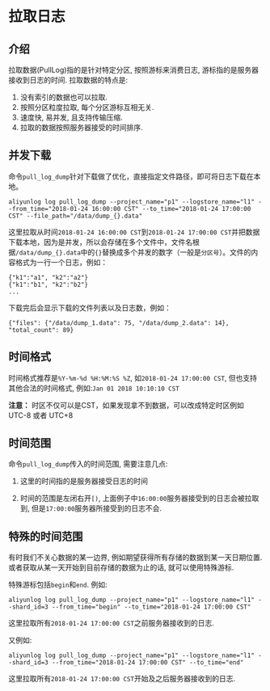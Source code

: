 # 拉取日志

## 介绍
拉取数据(PullLog)指的是针对特定分区, 按照游标来消费日志, 游标指的是服务器接收到日志的时间.
拉取数据的特点是:

1. 没有索引的数据也可以拉取.
2. 按照分区粒度拉取, 每个分区游标互相无关.
3. 速度快, 易并发, 且支持传输压缩.
4. 拉取的数据按照服务器接受的时间排序.

## 并发下载
命令`pull_log_dump`针对下载做了优化，直接指定文件路径，即可将日志下载在本地。

```shell
aliyunlog log pull_log_dump --project_name="p1" --logstore_name="l1" --from_time="2018-01-24 16:00:00 CST" --to_time="2018-01-24 17:00:00  CST" --file_path="/data/dump_{}.data"
```

这里拉取从时间`2018-01-24 16:00:00 CST`到`2018-01-24 17:00:00 CST`并把数据下载本地，因为是并发，所以会存储在多个文件中，文件名根据`/data/dump_{}.data`中的`{}`替换成多个并发的数字（一般是`分区号`）。文件的内容格式为一行一个日志，例如：

```shell
{"k1":"a1", "k2":"a2"}
{"k1":"b1", "k2":"b2"}
...
```

下载完后会显示下载的文件列表以及日志数，例如：

```shell
{"files": {"/data/dump_1.data": 75, "/data/dump_2.data": 14}, "total_count": 89}
```



## 时间格式
时间格式推荐是`%Y-%m-%d %H:%M:%S %Z`, 如`2018-01-24 17:00:00 CST`, 但也支持其他合法的时间格式, 例如:`Jan 01 2018 10:10:10 CST`

**注意：** 时区不仅可以是CST，如果发现拿不到数据，可以改成特定时区例如 UTC-8 或者 UTC+8

## 时间范围
命令`pull_log_dump`传入的时间范围, 需要注意几点:

1. 这里的时间指的是服务器接受日志的时间

2. 时间的范围是左闭右开`[)`, 上面例子中`16:00:00`服务器接受到的日志会被拉取到, 但是`17:00:00`服务器所接受到的日志不会.



## 特殊的时间范围
有时我们不关心数据的某一边界, 例如期望获得所有存储的数据到某一天日期位置. 或者获取从某一天开始到目前存储的数据为止的话, 就可以使用特殊游标. 

特殊游标包括`begin`和`end`. 例如:

```shell
aliyunlog log pull_log_dump --project_name="p1" --logstore_name="l1" --shard_id=3 --from_time="begin" --to_time="2018-01-24 17:00:00 CST"
```

这里拉取所有`2018-01-24 17:00:00 CST`之前服务器接收到的日志.


又例如:

```shell
aliyunlog log pull_log_dump --project_name="p1" --logstore_name="l1" --shard_id=3 --from_time="2018-01-24 17:00:00 CST" --to_time="end"
```

这里拉取所有`2018-01-24 17:00:00 CST`开始及之后服务器接收到的日志.